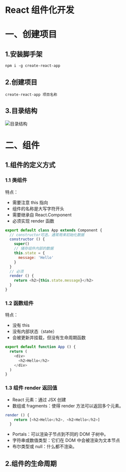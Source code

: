 # React 组件化开发

# 一、创建项目

## 1.安装脚手架

`npm i -g create-react-app`

## 2.创建项目

`create-react-app 项目名称`

## 3.目录结构

![目录结构](https://cdn.jsdelivr.net/gh/ailing666/images@master/2021/16390558348691639055834863.png)

# 二、组件

## 1.组件的定义方式

### 1.1 类组件

特点：

- 需要注意 this 指向
- 组件的名称是大写字符开头
- 需要继承自 React.Component
- 必须实现 render 函数

```js
export default class App extends Component {
  // constructor可选，通常用来初始化数据
  constructor () {
    super()
    // 储存组件内部的数据
    this.state = {
      message: 'Hello'
    }
  }
  // 必须
  render () {
    return <h2>{this.state.message}</h2>
  }
}
```

### 1.2 函数组件

特点：

- 没有 this
- 没有内部状态（state）
- 会被更新并挂载，但没有生命周期函数

```js
export default function App () {
  return (
    <div>
      <h2>Hello</h2>
    </div>
  )
}
```

### 1.3 组件 render 返回值

- React 元素：通过 JSX 创建
- 数组或 fragments：使得 render 方法可以返回多个元素。

```js
render () {
    return [<h2>Hello</h2>, <h2>Hello</h2>]
  }
```

- Portals：可以渲染子节点到不同的 DOM 子树中。
- 字符串或数值类型：它们在 DOM 中会被渲染为文本节点
- 布尔类型或 null：什么都不渲染。

## 2.组件的生命周期
